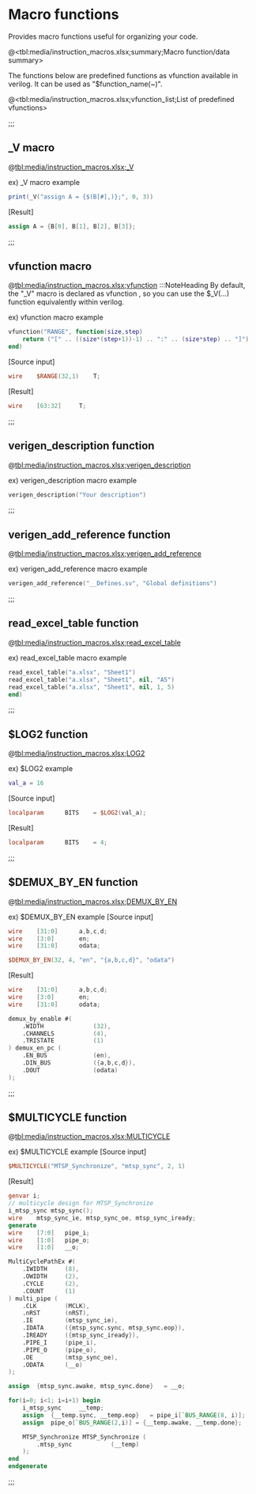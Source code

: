 # Macro functions

Provides macro functions useful for organizing your code.

@<tbl:media/instruction_macros.xlsx;summary;Macro function/data summary>

 
The functions below are predefined functions as vfunction available in verilog. It can be used as "$function_name(~)".

@<tbl:media/instruction_macros.xlsx;vfunction_list;List of predefined vfunctions>

;;;

## _V macro
@<tbl:media/instruction_macros.xlsx;_V>
 
ex) _V macro example
```lua
print(_V("assign A = {$(B[#],)};", 0, 3))
```
[Result]
```verilog
assign A = {B[0], B[1], B[2], B[3]};
```
;;;

## vfunction macro
@<tbl:media/instruction_macros.xlsx;vfunction>
:::NoteHeading
By default, the "_V" macro is declared as vfunction , so you can use the $_V(...) function equivalently within verilog.
 
ex) vfunction macro example
```lua
vfunction("RANGE", function(size,step)
	return ("[" .. ((size*(step+1))-1) .. ":" .. (size*step) .. "]")
end)
```
[Source input]
```verilog
wire	$RANGE(32,1)	T;
```

[Result]
```verilog
wire	[63:32]		T;
```
;;;

## verigen_description function
@<tbl:media/instruction_macros.xlsx;verigen_description>
 
ex) verigen_description macro example
```lua
verigen_description("Your description")
```
;;;

## verigen_add_reference function
@<tbl:media/instruction_macros.xlsx;verigen_add_reference>
 
ex) verigen_add_reference macro example
```lua
verigen_add_reference("__Defines.sv", "Global definitions")
```
;;;

## read_excel_table function
@<tbl:media/instruction_macros.xlsx;read_excel_table>
 
ex) read_excel_table macro example
```lua
read_excel_table("a.xlsx", "Sheet1")
read_excel_table("a.xlsx", "Sheet1", nil, "A5")
read_excel_table("a.xlsx", "Sheet1", nil, 1, 5)
end)
```
;;;

## $LOG2 function
@<tbl:media/instruction_macros.xlsx;LOG2>
 
ex) $LOG2 example
```lua
val_a = 16
```
[Source input]
```verilog
localparam		BITS	= $LOG2(val_a);
```

[Result]
```verilog
localparam		BITS	= 4;
```
;;;

## $DEMUX_BY_EN function
@<tbl:media/instruction_macros.xlsx;DEMUX_BY_EN>
 
ex) $DEMUX_BY_EN example
[Source input]
```verilog
wire	[31:0]		a,b,c,d;
wire	[3:0]		en;
wire	[31:0]		odata;

$DEMUX_BY_EN(32, 4, "en", "{a,b,c,d}", "odata")
```

[Result]
```verilog
wire	[31:0]		a,b,c,d;
wire	[3:0]		en;
wire	[31:0]		odata;

demux_by_enable #(
    .WIDTH              (32),
    .CHANNELS           (4),
    .TRISTATE           (1)
) demux_en_pc (
    .EN_BUS             (en),
    .DIN_BUS            ({a,b,c,d}),
    .DOUT               (odata)
);
```
;;;

## $MULTICYCLE function
@<tbl:media/instruction_macros.xlsx;MULTICYCLE>
 
ex) $MULTICYCLE example
[Source input]
```verilog
$MULTICYCLE("MTSP_Synchronize", "mtsp_sync", 2, 1)
```

[Result]
```verilog
genvar i;
// multicycle design for MTSP_Synchronize
i_mtsp_sync mtsp_sync();
wire    mtsp_sync_ie, mtsp_sync_oe, mtsp_sync_iready;
generate
wire    [7:0]   pipe_i;
wire    [1:0]   pipe_o;
wire    [1:0]   __o;

MultiCyclePathEx #(
    .IWIDTH     (8),
    .OWIDTH     (2),
    .CYCLE      (2),
    .COUNT      (1)
) multi_pipe (
    .CLK        (MCLK),
    .nRST       (nRST),
    .IE         (mtsp_sync_ie),
    .IDATA      ({mtsp_sync.sync, mtsp_sync.eop}),
    .IREADY     ({mtsp_sync_iready}),
    .PIPE_I     (pipe_i),
    .PIPE_O     (pipe_o),
    .OE         (mtsp_sync_oe),
    .ODATA      (__o)
);

assign  {mtsp_sync.awake, mtsp_sync.done}   = __o;

for(i=0; i<1; i=i+1) begin
    i_mtsp_sync     __temp;
    assign  {__temp.sync, __temp.eop}   = pipe_i[`BUS_RANGE(8, i)];
    assign  pipe_o[`BUS_RANGE(2,i)] = {__temp.awake, __temp.done};

    MTSP_Synchronize MTSP_Synchronize (
        .mtsp_sync           (__temp)
    );
end
endgenerate
```
;;;
